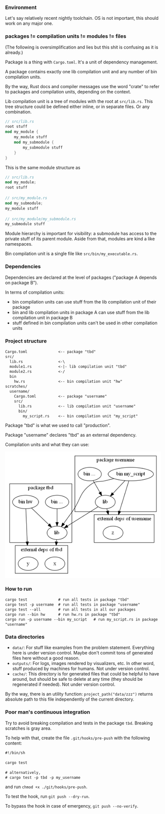 ### Environment

Let's say relatively recent nightly toolchain.
OS is not important, this should work on any major one.

### packages != compilation units != modules != files

(The following is oversimplification and lies but this shit is confusing as it is already.)

Package is a thing with `Cargo.toml`. It's a unit of dependency management.

A package contains exactly one lib compilation unit and any number of bin compilation units.

By the way, Rust docs and compiler messages use the word "crate" to refer to packages and compilation units, depending on the context.

Lib compilation unit is a tree of modules with the root at `src/lib.rs`.
This tree structure could be defined either inline, or in separate files. Or any combination.
```rust
// src/lib.rs
root stuff
mod my_module {
    my_module stuff
    mod my_submodule {
        my_submodule stuff
    }
}
```
This is the same module structure as
```rust
// src/lib.rs
mod my_module;
root stuff

// src/my_module.rs
mod my_submodule;
my_module stuff

// src/my_module/my_submodule.rs
my_submodule stuff
```

Module hierarchy is important for visibility: a submodule has access to the private stuff of its parent module. Aside from that, modules are kind a like namespaces.

Bin compilation unit is a single file like `src/bin/my_executable.rs`.

### Dependencies

Dependencies are declared at the level of packages ("package A depends on package B").

In terms of compilation units:

 * bin compilation units can use stuff from the lib compilation unit of their package
 * bin and lib compilation units in package A can use stuff from the lib compilation unit in package B
 * stuff defined in bin compilation units can't be used in other compilation units

### Project structure

```
Cargo.toml              <-- package "tbd"
src/
  lib.rs                <-\
  module1.rs            <-|- lib compilation unit "tbd"
  module2.rs            <-/
  bin
    hw.rs               <-- bin compilation unit "hw"
scratches/
  username/
    Cargo.toml          <-- package "username"
    src/
      lib.rs            <-- lib compilation unit "username"
      bin/
        my_script.rs    <-- bin compilation unit "my_script"
```

Package "tbd" is what we used to call "production".

Package "username" declares "tbd" as an external dependency.

Compilation units and what they can use:
<!--
To update, run
    dot compilation_units.dot -Tpng -o compilation_units.png
-->
![mess](compilation_units.png)

### How to run

```
cargo test              # run all tests in package "tbd"
cargo test -p username  # run all tests in package "username"
cargo test --all        # run all tests in all our packages
cargo run --bin hw      # run hw.rs in package "tbd"
cargo run -p username --bin my_script   # run my_script.rs in package "username"
```

### Data directories

 * `data/`: For stuff like examples from the problem statement.
   Everything here is under version control.
   Maybe don't commit tons of generated files here without a good reason.
 * `outputs/`: For logs, images rendered by visualizers, etc.
   In other word, stuff produced by machines for humans.
   Not under version control.
 * `cache/`: This directory is for generated files that could be helpful to have around,
   but should be safe to delete at any time (they should be regenerated if needed).
   Not under version control.

By the way, there is an utility function:
`project_path("data/zzz")` returns absolute path to this file
independently of the current directory.

### Poor man's continuous integration

Try to avoid breaking compilation and tests in the package `tbd`.
Breaking scratches is gray area.

To help with that, create the file `.git/hooks/pre-push` with the following content:
```
#!/bin/sh

cargo test

# alternatively,
# cargo test -p tbd -p my_username
```
and run `chmod +x ./git/hooks/pre-push`.

To test the hook, run `git push --dry-run`.

To bypass the hook in case of emergency, `git push --no-verify`.
